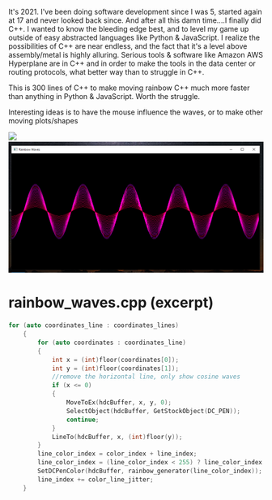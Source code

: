 It's 2021. I've been doing software development since I was 5, started again at 17 and never looked back since. And after all this damn time....I finally did C++. I wanted to know the bleeding edge best, and to level my game up outside of easy abstracted languages like Python & JavaScript. I realize the possibilities of C++ are near endless, and the fact that it's a level above assembly/metal is highly alluring. Serious tools & software like Amazon AWS Hyperplane are in C++ and in order to make the tools in the data center or routing protocols, what better way than to struggle in C++. 

This is 300 lines of C++ to make moving rainbow C++ much more faster than anything in Python & JavaScript. Worth the struggle.

Interesting ideas is to have the mouse influence the waves, or to make other moving plots/shapes

![](images/rainbow_gif.gif)
![](images/rainbow_window.png)


# rainbow_waves.cpp (excerpt)

```cpp
for (auto coordinates_line : coordinates_lines)
    {    
        for (auto coordinates : coordinates_line)
        {
            int x = (int)floor(coordinates[0]);
            int y = (int)floor(coordinates[1]);
            //remove the horizontal line, only show cosine waves
            if (x <= 0)
            {
                MoveToEx(hdcBuffer, x, y, 0);
                SelectObject(hdcBuffer, GetStockObject(DC_PEN));
                continue;
            }
            LineTo(hdcBuffer, x, (int)floor(y));
        }
        line_color_index = color_index + line_index;
        line_color_index = (line_color_index < 255) ? line_color_index : 0;
        SetDCPenColor(hdcBuffer, rainbow_generator(line_color_index));
        line_index += color_line_jitter;
    }
```

